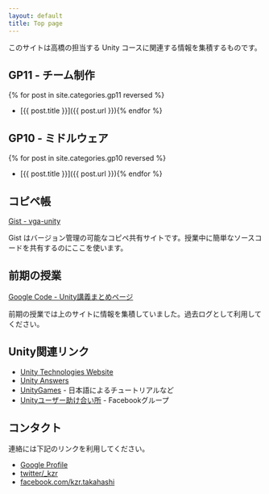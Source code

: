 ```yaml
---
layout: default
title: Top page
---
```


このサイトは高橋の担当する Unity コースに関連する情報を集積するものです。

## GP11 - チーム制作

{% for post in site.categories.gp11 reversed %}
- [{{ post.title }}]({{ post.url }}){% endfor %}

## GP10 - ミドルウェア

{% for post in site.categories.gp10 reversed %}
- [{{ post.title }}]({{ post.url }}){% endfor %}

## コピペ帳

  [Gist - vga-unity](http://gist.github.com/vga-unity)

Gist はバージョン管理の可能なコピペ共有サイトです。授業中に簡単なソースコードを共有するのにここを使います。

## 前期の授業

  [Google Code - Unity講義まとめページ](http://code.google.com/p/vga-unity/)

前期の授業では上のサイトに情報を集積していました。過去ログとして利用してください。

## Unity関連リンク

 - [Unity Technologies Website](http://unity3d.com/)
 - [Unity Answers](http://answers.unity3d.com)
 - [UnityGames](http://www.unitygames.jp/) - 日本語によるチュートリアルなど
 - [Unityユーザー助け合い所](https://www.facebook.com/groups/unityuserj/) - Facebookグループ

## コンタクト

連絡には下記のリンクを利用してください。

 - [Google Profile](http://profiles.google.com/keijiro/about)
 - [twitter/_kzr](http://twitter.com/_kzr)
 - [facebook.com/kzr.takahashi](http://facebook.com/kzr.takahashi)
